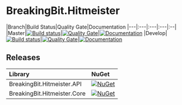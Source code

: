 # BreakingBit.Hitmeister

|Branch|Build Status|Quality Gate|Documentation
|---|:---|:---|:---|:--|
|Master|[![Build status](https://ci.appveyor.com/api/projects/status/grr2hj8f5a7a3gc6/branch/master?svg=true)](https://ci.appveyor.com/project/michael-herwig/hitmeister/branch/master)|[![Quality Gate](https://sonarcloud.io/api/badges/gate?key=Hitmeister:master)](https://sonarcloud.io/dashboard/index/Hitmeister:master)|[![Documentation](https://img.shields.io/badge/-Documentation-blue.svg)](https://breakingbit.github.io/hitmeister/master/)
|Develop|[![Build status](https://ci.appveyor.com/api/projects/status/grr2hj8f5a7a3gc6/branch/develop?svg=true)](https://ci.appveyor.com/project/michael-herwig/hitmeister/branch/develop)|[![Quality Gate](https://sonarcloud.io/api/badges/gate?key=Hitmeister:develop)](https://sonarcloud.io/dashboard/index/Hitmeister:develop)|[![Documentation](https://img.shields.io/badge/-Documentation-blue.svg)](https://breakingbit.github.io/hitmeister/develop/)

## Releases

|Library|NuGet|
|:--|:--|
|BreakingBit.Hitmeister.API|[![NuGet](https://img.shields.io/nuget/dt/BreakingBit.Hitmeister.API.svg)](https://www.nuget.org/packages/BreakingBit.Hitmeister.API/)|
|BreakingBit.Hitmeister.Core|[![NuGet](https://img.shields.io/nuget/dt/BreakingBit.Hitmeister.Core.svg)](https://www.nuget.org/packages/BreakingBit.Hitmeister.Core/)
